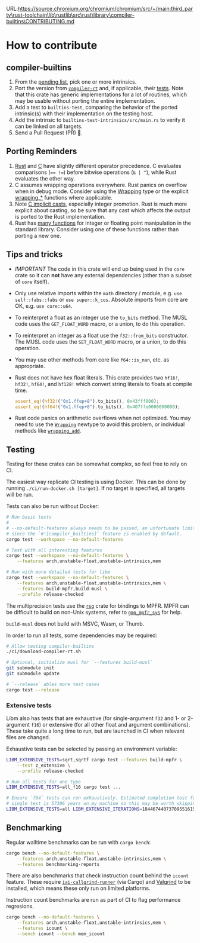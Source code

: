 URL:https://source.chromium.org/chromium/chromium/src/+/main:third_party\rust-toolchain\lib\rustlib\src\rust\library\compiler-builtins\CONTRIBUTING.md
# How to contribute

## compiler-builtins

1. From the [pending list](compiler-builtins/README.md#progress), pick one or
   more intrinsics.
2. Port the version from [`compiler-rt`] and, if applicable, their
   [tests][rt-tests]. Note that this crate has generic implementations for a lot
   of routines, which may be usable without porting the entire implementation.
3. Add a test to `builtins-test`, comparing the behavior of the ported
   intrinsic(s) with their implementation on the testing host.
4. Add the intrinsic to `builtins-test-intrinsics/src/main.rs` to verify it can
   be linked on all targets.
5. Send a Pull Request (PR) :tada:.

[`compiler-rt`]: https://github.com/llvm/llvm-project/tree/b6820c35c59a4da3e59c11f657093ffbd79ae1db/compiler-rt/lib/builtins
[rt-tests]: https://github.com/llvm/llvm-project/tree/b6820c35c59a4da3e59c11f657093ffbd79ae1db/compiler-rt/test/builtins

## Porting Reminders

1. [Rust][prec-rust] and [C][prec-c] have slightly different operator
   precedence. C evaluates comparisons (`== !=`) before bitwise operations
   (`& | ^`), while Rust evaluates the other way.
2. C assumes wrapping operations everywhere. Rust panics on overflow when in
   debug mode. Consider using the [Wrapping][wrap-ty] type or the explicit
   [wrapping_*][wrap-fn] functions where applicable.
3. Note [C implicit casts][casts], especially integer promotion. Rust is much
   more explicit about casting, so be sure that any cast which affects the
   output is ported to the Rust implementation.
4. Rust has [many functions][i32] for integer or floating point manipulation in
   the standard library. Consider using one of these functions rather than
   porting a new one.

[prec-rust]: https://doc.rust-lang.org/reference/expressions.html#expression-precedence
[prec-c]: http://en.cppreference.com/w/c/language/operator_precedence
[wrap-ty]: https://doc.rust-lang.org/core/num/struct.Wrapping.html
[wrap-fn]: https://doc.rust-lang.org/std/primitive.i32.html#method.wrapping_add
[casts]: http://en.cppreference.com/w/cpp/language/implicit_conversion
[i32]: https://doc.rust-lang.org/std/primitive.i32.html

## Tips and tricks

- _IMPORTANT_ The code in this crate will end up being used in the `core` crate
  so it can **not** have any external dependencies (other than a subset of
  `core` itself).
- Only use relative imports within the `math` directory / module, e.g.
  `use self::fabs::fabs` or `use super::k_cos`. Absolute imports from core are
  OK, e.g. `use core::u64`.
- To reinterpret a float as an integer use the `to_bits` method. The MUSL code
  uses the `GET_FLOAT_WORD` macro, or a union, to do this operation.
- To reinterpret an integer as a float use the `f32::from_bits` constructor. The
  MUSL code uses the `SET_FLOAT_WORD` macro, or a union, to do this operation.
- You may use other methods from core like `f64::is_nan`, etc. as appropriate.
- Rust does not have hex float literals. This crate provides two `hf16!`,
  `hf32!`, `hf64!`, and `hf128!` which convert string literals to floats at
  compile time.

  ```rust
  assert_eq!(hf32!("0x1.ffep+8").to_bits(), 0x43fff000);
  assert_eq!(hf64!("0x1.ffep+8").to_bits(), 0x407ffe0000000000);
  ```

- Rust code panics on arithmetic overflows when not optimized. You may need to
  use the [`Wrapping`] newtype to avoid this problem, or individual methods like
  [`wrapping_add`].

[`Wrapping`]: https://doc.rust-lang.org/std/num/struct.Wrapping.html
[`wrapping_add`]: https://doc.rust-lang.org/std/primitive.u32.html#method.wrapping_add

## Testing

Testing for these crates can be somewhat complex, so feel free to rely on CI.

The easiest way replicate CI testing is using Docker. This can be done by
running `./ci/run-docker.sh [target]`. If no target is specified, all targets
will be run.

Tests can also be run without Docker:

```sh
# Run basic tests
#
# --no-default-features always needs to be passed, an unfortunate limitation
# since the `#![compiler_builtins]` feature is enabled by default.
cargo test --workspace --no-default-features

# Test with all interesting features
cargo test --workspace --no-default-features \
    --features arch,unstable-float,unstable-intrinsics,mem

# Run with more detailed tests for libm
cargo test --workspace --no-default-features \
    --features arch,unstable-float,unstable-intrinsics,mem \
    --features build-mpfr,build-musl \
    --profile release-checked
```

The multiprecision tests use the [`rug`] crate for bindings to MPFR. MPFR can be
difficult to build on non-Unix systems, refer to [`gmp_mpfr_sys`] for help.

`build-musl` does not build with MSVC, Wasm, or Thumb.

[`rug`]: https://docs.rs/rug/latest/rug/
[`gmp_mpfr_sys`]: https://docs.rs/gmp-mpfr-sys/1.6.4/gmp_mpfr_sys/

In order to run all tests, some dependencies may be required:

```sh
# Allow testing compiler-builtins
./ci/download-compiler-rt.sh

# Optional, initialize musl for `--features build-musl`
git submodule init
git submodule update

# `--release` ables more test cases
cargo test --release
```

### Extensive tests

Libm also has tests that are exhaustive (for single-argument `f32` and 1- or 2-
argument `f16`) or extensive (for all other float and argument combinations).
These take quite a long time to run, but are launched in CI when relevant files
are changed.

Exhaustive tests can be selected by passing an environment variable:

```sh
LIBM_EXTENSIVE_TESTS=sqrt,sqrtf cargo test --features build-mpfr \
    --test z_extensive \
    --profile release-checked

# Run all tests for one type
LIBM_EXTENSIVE_TESTS=all_f16 cargo test ...

# Ensure `f64` tests can run exhaustively. Estimated completion test for a
# single test is 57306 years on my machine so this may be worth skipping.
LIBM_EXTENSIVE_TESTS=all LIBM_EXTENSIVE_ITERATIONS=18446744073709551615 cargo test ...
```

## Benchmarking

Regular walltime benchmarks can be run with `cargo bench`:

```sh
cargo bench --no-default-features \
    --features arch,unstable-float,unstable-intrinsics,mem \
    --features benchmarking-reports
```

There are also benchmarks that check instruction count behind the `icount`
feature. These require [`iai-callgrind-runner`] (via Cargo) and [Valgrind]
to be installed, which means these only run on limited platforms.

Instruction count benchmarks are run as part of CI to flag performance
regresions.

```sh
cargo bench --no-default-features \
    --features arch,unstable-float,unstable-intrinsics,mem \
    --features icount \
    --bench icount --bench mem_icount
```

[`iai-callgrind-runner`]: https://crates.io/crates/iai-callgrind-runner
[Valgrind]: https://valgrind.org/
